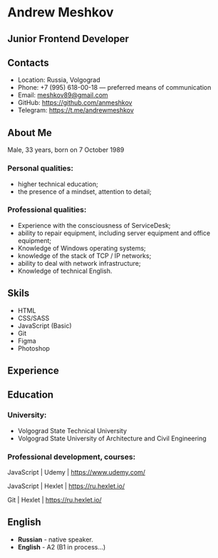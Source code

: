 # Andrew Meshkov

## Junior Frontend Developer

## Contacts
- Location: Russia, Volgograd
- Phone: +7 (995) 618-00-18 — preferred means of communication
- Email: meshkov89@gmail.com
- GitHub: https://github.com/anmeshkov
- Telegram: https://t.me/andrewmeshkov

## About Me
Male, 33 years, born on 7 October 1989

### Personal qualities:
- higher technical education;
- the presence of a mindset, attention to detail;

### Professional qualities:
- Experience with the consciousness of ServiceDesk;
- ability to repair equipment, including server equipment and office equipment;
- Knowledge of Windows operating systems;
- knowledge of the stack of TCP / IP networks;
- ability to deal with network infrastructure;
- Knowledge of technical English.

## Skils
- HTML
- CSS/SASS
- JavaScript (Basic)
- Git
- Figma
- Photoshop

## Experience

## Education
### University:
- Volgograd State Technical University
- Volgograd State University of Architecture and Civil Engineering

### Professional development, courses:

JavaScript | Udemy | https://www.udemy.com/

JavaScript | Hexlet | https://ru.hexlet.io/

Git | Hexlet | https://ru.hexlet.io/


## English
- **Russian** - native speaker.
- **English** - A2 (B1 in process…)